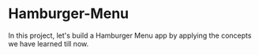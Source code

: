 # Hamburger-Menu
In this project, let's build a Hamburger Menu app by applying the concepts we have learned till now.
